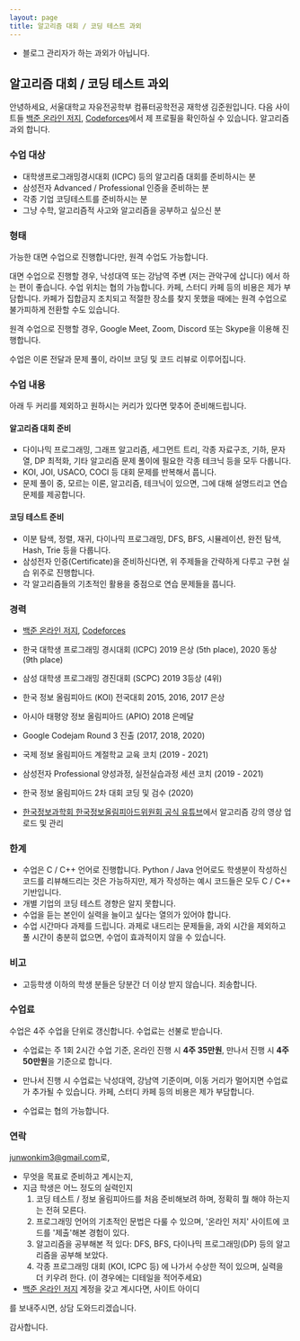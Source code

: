 ```yaml
---
layout: page
title: 알고리즘 대회 / 코딩 테스트 과외
---
```


* 블로그 관리자가 하는 과외가 아닙니다.

## 알고리즘 대회 / 코딩 테스트 과외

안녕하세요, 서울대학교 자유전공학부 컴퓨터공학전공 재학생 김준원입니다. 다음 사이트들 [백준 온라인 저지](http://icpc.me/junie), [Codeforces](https://codeforces.com/profile/junie)에서 제 프로필을 확인하실 수 있습니다. 알고리즘 과외 합니다.

### 수업 대상

* 대학생프로그래밍경시대회 (ICPC) 등의 알고리즘 대회를 준비하시는 분
* 삼성전자 Advanced / Professional 인증을 준비하는 분
* 각종 기업 코딩테스트를 준비하시는 분
* 그냥 수학, 알고리즘적 사고와 알고리즘을 공부하고 싶으신 분

### 형태

가능한 대면 수업으로 진행합니다만, 원격 수업도 가능합니다.

대면 수업으로 진행할 경우, 낙성대역 또는 강남역 주변 (저는 관악구에 삽니다) 에서 하는 편이 좋습니다. 수업 위치는 협의 가능합니다. 카페, 스터디 카페 등의 비용은 제가 부담합니다. 카페가 집합금지 조치되고 적절한 장소를 찾지 못했을 때에는 원격 수업으로 불가피하게 전환할 수도 있습니다.

원격 수업으로 진행할 경우, Google Meet, Zoom, Discord 또는 Skype을 이용해 진행합니다.

수업은 이론 전달과 문제 풀이, 라이브 코딩 및 코드 리뷰로 이루어집니다.

### 수업 내용

아래 두 커리를 제외하고 원하시는 커리가 있다면 맞추어 준비해드립니다.

#### 알고리즘 대회 준비

* 다이나믹 프로그래밍, 그래프 알고리즘, 세그먼트 트리, 각종 자료구조, 기하, 문자열, DP 최적화, 기타 알고리즘 문제 풀이에 필요한 각종 테크닉 등을 모두 다룹니다.
* KOI, JOI, USACO, COCI 등 대회 문제를 반복해서 풉니다.
* 문제 풀이 중, 모르는 이론, 알고리즘, 테크닉이 있으면, 그에 대해 설명드리고 연습문제를 제공합니다.

#### 코딩 테스트 준비

* 이분 탐색, 정렬, 재귀, 다이나믹 프로그래밍, DFS, BFS, 시뮬레이션, 완전 탐색, Hash, Trie 등을 다룹니다.
* 삼성전자 인증(Certificate)을 준비하신다면, 위 주제들을 간략하게 다루고 구현 실습 위주로 진행합니다.
* 각 알고리즘들의 기초적인 활용을 중점으로 연습 문제들을 풉니다.

### 경력
* [백준 온라인 저지](http://icpc.me/junie), [Codeforces](https://codeforces.com/profile/junie)
* 한국 대학생 프로그래밍 경시대회 (ICPC) 2019 은상 (5th place), 2020 동상 (9th place)
* 삼성 대학생 프로그래밍 경진대회 (SCPC) 2019 3등상 (4위)
* 한국 정보 올림피아드 (KOI) 전국대회 2015, 2016, 2017 은상
* 아시아 태평양 정보 올림피아드 (APIO) 2018 은메달
* Google Codejam Round 3 진출 (2017, 2018, 2020)

* 국제 정보 올림피아드 계절학교 교육 코치 (2019 - 2021)
* 삼성전자 Professional 양성과정, 실전실습과정 세션 코치 (2019 - 2021)
* 한국 정보 올림피아드 2차 대회 코딩 및 검수 (2020)
* [한국정보과학회 한국정보올림피아드위원회 공식 유튜브](https://www.youtube.com/channel/UC_yx-kJJnaKOYbvoaI1ivFg)에서 알고리즘 강의 영상 업로드 및 관리

### 한계
* 수업은 C / C++ 언어로 진행합니다. Python / Java 언어로도 학생분이 작성하신 코드를 리뷰해드리는 것은 가능하지만, 제가 작성하는 예시 코드들은 모두 C / C++ 기반입니다.
* 개별 기업의 코딩 테스트 경향은 알지 못합니다.
* 수업을 듣는 본인이 실력을 늘이고 싶다는 열의가 있어야 합니다.
* 수업 시간마다 과제를 드립니다. 과제로 내드리는 문제들을, 과외 시간을 제외하고 풀 시간이 충분히 없으면, 수업이 효과적이지 않을 수 있습니다.

### 비고

* 고등학생 이하의 학생 분들은 당분간 더 이상 받지 않습니다. 죄송합니다.

### 수업료

수업은 4주 수업을 단위로 갱신합니다. 수업료는 선불로 받습니다.

* 수업료는 주 1회 2시간 수업 기준, 온라인 진행 시 **4주 35만원**, 만나서 진행 시 **4주 50만원**을 기준으로 합니다.

* 만나서 진행 시 수업료는 낙성대역, 강남역 기준이며, 이동 거리가 멀어지면 수업료가 추가될 수 있습니다. 카페, 스터디 카페 등의 비용은 제가 부담합니다.

* 수업료는 협의 가능합니다.

### 연락

<style>
.mail-address:after{
    content:attr(data-name) "@" attr(data-domain) "." attr(data-tld);
    text-decoration: underline
}
</style>
<a href="#" class="mail-address" data-name="junwonkim3" data-domain="gmail" data-tld="com" onclick="window.location.href = 'mailto:' + this.dataset.name + '@' + this.dataset.domain + '.' + this.dataset.tld"></a>로,

* 무엇을 목표로 준비하고 계시는지,
* 지금 학생은 어느 정도의 실력인지
  1. 코딩 테스트 / 정보 올림피아드를 처음 준비해보려 하며, 정확히 뭘 해야 하는지는 전혀 모른다.
  2. 프로그래밍 언어의 기초적인 문법은 다룰 수 있으며, '온라인 저지' 사이트에 코드를 '제출'해본 경험이 있다.
  3. 알고리즘을 공부해본 적 있다: DFS, BFS, 다이나믹 프로그래밍(DP) 등의 알고리즘을 공부해 보았다.
  4. 각종 프로그래밍 대회 (KOI, ICPC 등) 에 나가서 수상한 적이 있으며, 실력을 더 키우려 한다. (이 경우에는 디테일을 적어주세요)
* [백준 온라인 저지](http://icpc.me) 계정을 갖고 계시다면, 사이트 아이디

를 보내주시면, 상담 도와드리겠습니다.

감사합니다.